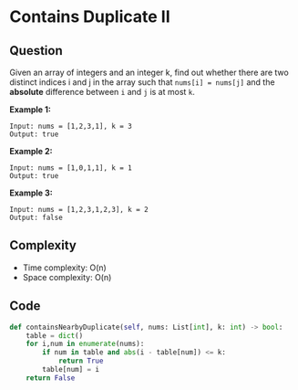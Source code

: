 # Contains Duplicate II

## Question

Given an array of integers and an integer k, find out whether there are two distinct indices i and j in the array such that `nums[i] = nums[j]` and the **absolute** difference between `i` and `j` is at most `k`.

**Example 1:**

```text
Input: nums = [1,2,3,1], k = 3
Output: true
```

**Example 2:**

```text
Input: nums = [1,0,1,1], k = 1
Output: true
```

**Example 3:**

```text
Input: nums = [1,2,3,1,2,3], k = 2
Output: false
```

## Complexity

* Time complexity: O\(n\)
* Space complexity: O\(n\)

## Code 

```python
def containsNearbyDuplicate(self, nums: List[int], k: int) -> bool:
    table = dict()
    for i,num in enumerate(nums):
        if num in table and abs(i - table[num]) <= k: 
            return True
        table[num] = i
    return False
```

